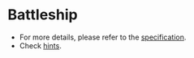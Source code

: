 # Battleship

* For more details, please refer to the [specification](P2_spec.pdf). 
* Check [hints](P2_hints.pdf).
